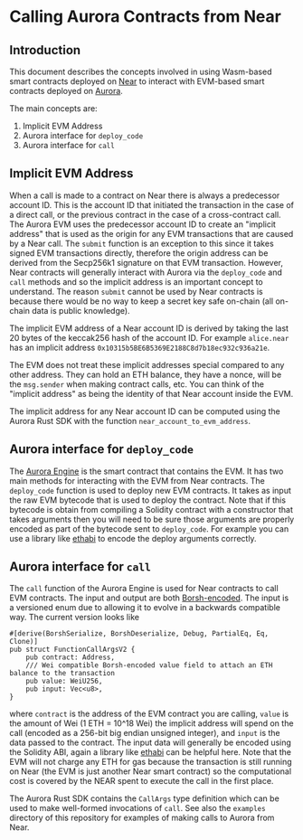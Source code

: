 # Calling Aurora Contracts from Near

## Introduction

This document describes the concepts involved in using Wasm-based smart contracts deployed on [Near](https://near.org/) to interact with EVM-based smart contracts deployed on [Aurora](https://aurora.dev/).

The main concepts are:

1. Implicit EVM Address
2. Aurora interface for `deploy_code`
3. Aurora interface for `call`

## Implicit EVM Address

When a call is made to a contract on Near there is always a predecessor account ID.
This is the account ID that initiated the transaction in the case of a direct call, or the previous contract in the case of a cross-contract call.
The Aurora EVM uses the predecessor account ID to create an "implicit address" that is used as the origin for any EVM transactions that are caused by a Near call.
The `submit` function is an exception to this since it takes signed EVM transactions directly, therefore the origin address can be derived from the Secp256k1 signature on that EVM transaction.
However, Near contracts will generally interact with Aurora via the `deploy_code` and `call` methods and so the implicit address is an important concept to understand.
The reason `submit` cannot be used by Near contracts is because there would be no way to keep a secret key safe on-chain (all on-chain data is public knowledge).

The implicit EVM address of a Near account ID is derived by taking the last 20 bytes of the keccak256 hash of the account ID.
For example `alice.near` has an implicit address `0x10315b5BE6B5369E2188C8d7b18ec932c936a21e`.

The EVM does not treat these implicit addresses special compared to any other address.
They can hold an ETH balance, they have a nonce, will be the `msg.sender` when making contract calls, etc.
You can think of the "implicit address" as being the identity of that Near account inside the EVM.

The implicit address for any Near account ID can be computed using the Aurora Rust SDK with the function `near_account_to_evm_address`.

## Aurora interface for `deploy_code`

The [Aurora Engine](https://github.com/aurora-is-near/aurora-engine) is the smart contract that contains the EVM.
It has two main methods for interacting with the EVM from Near contracts.
The `deploy_code` function is used to deploy new EVM contracts.
It takes as input the raw EVM bytecode that is used to deploy the contract.
Note that if this bytecode is obtain from compiling a Solidity contract with a constructor that takes arguments then you will need to be sure those arguments are properly encoded as part of the bytecode sent to `deploy_code`.
For example you can use a library like [ethabi](https://crates.io/crates/ethabi) to encode the deploy arguments correctly.

## Aurora interface for `call`

The `call` function of the Aurora Engine is used for Near contracts to call EVM contracts.
The input and output are both [Borsh-encoded](https://borsh.io/).
The input is a versioned enum due to allowing it to evolve in a backwards compatible way.
The current version looks like

```
#[derive(BorshSerialize, BorshDeserialize, Debug, PartialEq, Eq, Clone)]
pub struct FunctionCallArgsV2 {
    pub contract: Address,
    /// Wei compatible Borsh-encoded value field to attach an ETH balance to the transaction
    pub value: WeiU256,
    pub input: Vec<u8>,
}
```

where `contract` is the address of the EVM contract you are calling, `value` is the amount of Wei (1 ETH = 10^18 Wei) the implicit address will spend on the call (encoded as a 256-bit big endian unsigned integer), and `input` is the data passed to the contract.
The input data will generally be encoded using the Solidity ABI, again a library like [ethabi](https://crates.io/crates/ethabi) can be helpful here.
Note that the EVM will not charge any ETH for gas because the transaction is still running on Near (the EVM is just another Near smart contract) so the computational cost is covered by the NEAR spent to execute the call in the first place.

The Aurora Rust SDK contains the `CallArgs` type definition which can be used to make well-formed invocations of `call`.
See also the `examples` directory of this repository for examples of making calls to Aurora from Near.

